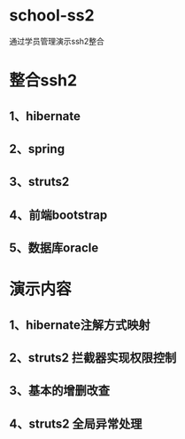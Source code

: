 # school-ss2
通过学员管理演示ssh2整合

# 整合ssh2
## 1、hibernate
## 2、spring
## 3、struts2
## 4、前端bootstrap
## 5、数据库oracle
# 演示内容
## 1、hibernate注解方式映射
## 2、struts2 拦截器实现权限控制
## 3、基本的增删改查
## 4、struts2 全局异常处理
